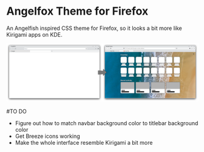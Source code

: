 # Angelfox Theme for Firefox
 An Angelfish inspired CSS theme for Firefox, so it looks a bit more like Kirigami apps on KDE.

![](bitmap.png)

#TO DO
- Figure out how to match navbar background color to titlebar background color
- Get Breeze icons working
- Make the whole interface resemble Kirigami a bit more
